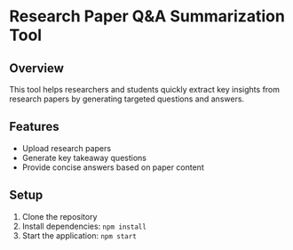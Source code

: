 # Research Paper Q&A Summarization Tool

## Overview
This tool helps researchers and students quickly extract key insights from research papers by generating targeted questions and answers.

## Features
- Upload research papers
- Generate key takeaway questions
- Provide concise answers based on paper content

## Setup
1. Clone the repository
2. Install dependencies: `npm install`
3. Start the application: `npm start`